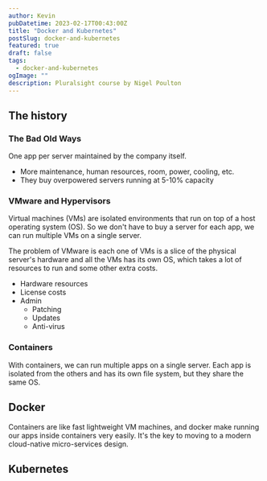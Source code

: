 ```yaml
---
author: Kevin
pubDatetime: 2023-02-17T00:43:00Z
title: "Docker and Kubernetes"
postSlug: docker-and-kubernetes
featured: true
draft: false
tags:
  - docker-and-kubernetes
ogImage: ""
description: Pluralsight course by Nigel Poulton
---
```


## The history

### The Bad Old Ways

One app per server maintained by the company itself.

- More maintenance, human resources, room, power, cooling, etc.
- They buy overpowered servers running at 5-10% capacity

### VMware and Hypervisors

Virtual machines (VMs) are isolated environments that run on top of a host operating system (OS). So we don't have to buy a server for each app, we can run multiple VMs on a single server.

The problem of VMware is each one of VMs is a slice of the physical server's hardware and all the VMs has its own OS, which takes a lot of resources to run and some other extra costs.

- Hardware resources
- License costs
- Admin
  - Patching
  - Updates
  - Anti-virus

### Containers

With containers, we can run multiple apps on a single server. Each app is isolated from the others and has its own file system, but they share the same OS.

## Docker

Containers are like fast lightweight VM machines, and docker make running our apps inside containers very easily. It's the key to moving to a modern cloud-native micro-services design.

## Kubernetes

